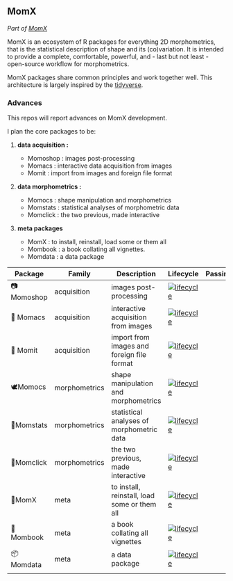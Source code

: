 
<!-- README.md is generated from README.Rmd. Please edit that file -->

## MomX

*Part of [MomX](https://momx.github.io/MomX/)*

<!--
[![lifecycle](https://img.shields.io/badge/lifecycle-experimental-orange.svg)](https://www.tidyverse.org/lifecycle/#experimental)
[![Travis build status](https://travis-ci.org/MomX/MomX.svg?branch=master)](https://travis-ci.org/MomX/MomX)
[![CRAN status](https://www.r-pkg.org/badges/version/MomX)](https://cran.r-project.org/package=MomX)
-->


MomX is an ecosystem of R packages for everything 2D morphometrics, that
is the statistical description of shape and its (co)variation. It is
intended to provide a complete, comfortable, powerful, and - last but
not least - open-source workflow for morphometrics.

MomX packages share common principles and work together well. This
architecture is largely inspired by the
[tidyverse](https://tidyverse.org).

### Advances
This repos will report advances on MomX development.

I plan the core packages to be:
 
1. **data acquisition :**  
    + Momoshop : images post-processing
    + Momacs : interactive data acquisition from images
    + Momit : import from images and foreign file format
 
2. **data morphometrics :**  
    + Momocs : shape manipulation and morphometrics
    + Momstats : statistical analyses of morphometric data
    + Momclick : the two previous, made interactive
 
3. **meta packages**  
    + MomX : to install, reinstall, load some or them all
    + Mombook : a book collating all vignettes.
    + Momdata : a data package
 

| Package                  | Family        | Description                                  | Lifecycle                                                                                                                         | Passing | CRAN                                                                                                 |
|--------------------------|---------------|----------------------------------------------|-----------------------------------------------------------------------------------------------------------------------------------|---------|------------------------------------------------------------------------------------------------------|
| :camera:Momoshop         | acquisition   | images post-processing                       | [![lifecycle](https://img.shields.io/badge/lifecycle-experimental-orange.svg)](https://www.tidyverse.org/lifecycle/#experimental) |         |                                                                                                      |
| :round_pushpin: Momacs    | acquisition   | interactive acquisition from images          | [![lifecycle](https://img.shields.io/badge/lifecycle-experimental-orange.svg)](https://www.tidyverse.org/lifecycle/#experimental) |         |                                                                                                      |
| :vulcan_salute: Momit     | acquisition   | import from images and foreign file format   | [![lifecycle](https://img.shields.io/badge/lifecycle-experimental-orange.svg)](https://www.tidyverse.org/lifecycle/#experimental) |         |                                                                                                      |
| :dove:Momocs             | morphometrics | shape manipulation and morphometrics         | [![lifecycle](https://img.shields.io/badge/lifecycle-experimental-orange.svg)](https://www.tidyverse.org/lifecycle/#experimental) |         | [![CRAN status](https://www.r-pkg.org/badges/version/MomX)](https://cran.r-project.org/package=MomX) |
| :eagle:Momstats          | morphometrics | statistical analyses of morphometric data    | [![lifecycle](https://img.shields.io/badge/lifecycle-experimental-orange.svg)](https://www.tidyverse.org/lifecycle/#experimental) |         |                                                                                                      |
| :hatching_chick:Momclick | morphometrics | the two previous, made interactive           | [![lifecycle](https://img.shields.io/badge/lifecycle-experimental-orange.svg)](https://www.tidyverse.org/lifecycle/#experimental) |         |                                                                                                      |
| :ring:MomX               | meta          | to install, reinstall, load some or them all | [![lifecycle](https://img.shields.io/badge/lifecycle-experimental-orange.svg)](https://www.tidyverse.org/lifecycle/#experimental) |         |                                                                                                      |
| :blue_book:Mombook       | meta          | a book collating all vignettes               | [![lifecycle](https://img.shields.io/badge/lifecycle-experimental-orange.svg)](https://www.tidyverse.org/lifecycle/#experimental) |         |                                                                                                      |
| :package:Momdata         | meta          | a data package                               | [![lifecycle](https://img.shields.io/badge/lifecycle-experimental-orange.svg)](https://www.tidyverse.org/lifecycle/#experimental) |         |                                                                                                      |
|                          |               |                                              |                                                                                                                                   |         |                                                                                                      |




<!-- Core MomX currently includes:

  - **[MomX](https://momx.github.io/MomX/)**: make it easy to
    install/load/update all MomX packages
  - **[Momacs](https://github.com/MomX/Momacs)**: acquisition of
    morphometrics data
  - **[Momit](http://momx.github.io/Momit/)**: morphometrics data
    conversion and exchange
  - **[Momocs](http://momx.github.io/Momocs/)**: the mothership of MomX,
    complete 2D morphometrics toolbox from shapes and collections of
    shapes
  - **[Momecs](http://momx.github.io/Momecs/)**: multivariate analyses
    for multivariate data, notably morphometrics

You can follow their development/status
below:

| Package | Lifecycle                                                                                                                         | Travis                                                                                                              | CRAN                                                                                                         | Website                                               |
| ------- | --------------------------------------------------------------------------------------------------------------------------------- | ------------------------------------------------------------------------------------------------------------------- | ------------------------------------------------------------------------------------------------------------ | ----------------------------------------------------- |
| MomX    | [![lifecycle](https://img.shields.io/badge/lifecycle-experimental-orange.svg)](https://www.tidyverse.org/lifecycle/#experimental) | [![Travis build status](https://travis-ci.org/MomX/MomX.svg?branch=master)](https://travis-ci.org/MomX/MomX)        | [![CRAN status](https://www.r-pkg.org/badges/version/MomX)](https://cran.r-project.org/package=MomX)         | [MomX.github.io/MomX](http://momx.github.io/MomX)     |
| Momacs  | [![lifecycle](https://img.shields.io/badge/lifecycle-experimental-orange.svg)](https://www.tidyverse.org/lifecycle/#experimental) | [![Travis build status](https://travis-ci.org/MomX/Momacs.svg?branch=master)](https://travis-ci.org/MomX/Momacs)    | [![CRAN status](https://www.r-pkg.org/badges/version/Momacs)](https://cran.r-project.org/package=Momacs)     | <https://github.com/MomX/Momacs>                      |
| Momit   | [![lifecycle](https://img.shields.io/badge/lifecycle-experimental-orange.svg)](https://www.tidyverse.org/lifecycle/#experimental) | [![Travis build status](https://travis-ci.org/MomX/Momit.svg?branch=master)](https://travis-ci.org/MomX/Momit)      | [![CRAN status](https://www.r-pkg.org/badges/version/Momit)](https://cran.r-project.org/package=Momit)       | [MomX.github.io/Momit](http://momx.github.io/Momit)   |
| Momocs  | [![lifecycle](https://img.shields.io/badge/lifecycle-maturing-blue.svg)](https://www.tidyverse.org/lifecycle/#maturing)           | [![Travis-CI Build Status](https://travis-ci.org/MomX/Momocs.svg?branch=master)](https://travis-ci.org/MomX/Momocs) | [![CRAN Status Badge](http://www.r-pkg.org/badges/version/Momocs)](http://cran.r-project.org/package=Momocs) | [MomX.github.io/Momocs](http://momx.github.io/Momocs) |
| Momecs  | [![lifecycle](https://img.shields.io/badge/lifecycle-experimental-orange.svg)](https://www.tidyverse.org/lifecycle/#experimental) | [![Travis build status](https://travis-ci.org/MomX/Momecs.svg?branch=master)](https://travis-ci.org/MomX/Momecs)    | [![CRAN status](https://www.r-pkg.org/badges/version/Momecs)](https://cran.r-project.org/package=Momecs)     | [MomX.github.io/Momecs](http://momx.github.io/Momecs) |

Other protypic MomX packages
follows:

| Package  | Lifecycle                                                                                                                         | Travis                                                                                                             | CRAN                                                                                                       | Website                                                 |
| -------- | --------------------------------------------------------------------------------------------------------------------------------- | ------------------------------------------------------------------------------------------------------------------ | ---------------------------------------------------------------------------------------------------------- | ------------------------------------------------------- |
| Momfarm  | [![lifecycle](https://img.shields.io/badge/lifecycle-experimental-orange.svg)](https://www.tidyverse.org/lifecycle/#experimental) | [![Travis build status](https://travis-ci.org/MomX/Momfarm.svg?branch=master)](https://travis-ci.org/MomX/Momfarm) | [![CRAN status](https://www.r-pkg.org/badges/version/Momfarm)](https://cran.r-project.org/package=Momfarm) | [MomX.github.io/Momfarm](http://momx.github.io/Momfarm) |
| Momoshop | [![lifecycle](https://img.shields.io/badge/lifecycle-experimental-orange.svg)](https://www.tidyverse.org/lifecycle/#experimental) | soon                                                                                                               | soon                                                                                                       | soon                                                    |

### Installation

The (future) released version will be installable from
[CRAN](https://CRAN.R-project.org/package=MomX) with:

``` r
install.packages("MomX")
```

But, so far, and for all MomX packages, I strongly recommend (and
typically only support) using the development version that can be
installed from GitHub with:

``` r
# install.packages("devtools")
devtools::install_github("MomX/MomX")
```

Then, all MomX packages (only Momocs so far) will be loadable with a
single call to:

``` r
library(MomX)
#> ────────────────────────────────────────────  Attaching MomX packages  ─────────────────────────────────────────── 
#> → Momocs     1.2.9.1      
#> → Momecs     0.1.0    
#> ──────────────────────────────────────────────────────── ✔ ───────────────────────────────────────────────────────
```

MomX packages can be attached, detached, updated from CRAN, updated from
[GitHub](http://github.com/MomX) with:

``` r
MomX_attach()        # equivalent to: library(MomX)
MomX_detach()
MomX_update_cran()
MomX_update_github()
```

-->

